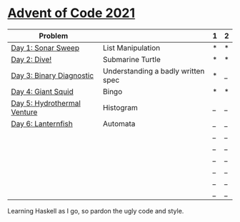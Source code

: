 # [Advent of Code 2021](https://adventofcode.com/2021) 


| Problem |  | 1 | 2 |
| --- | --- | --- | ---|
| [Day 1: Sonar Sweep](https://adventofcode.com/2021/day/1)  | List Manipulation | *   | * |
| [Day 2: Dive!](https://adventofcode.com/2021/day/2)  | Submarine Turtle | *   | * |
| [Day 3: Binary Diagnostic](https://adventofcode.com/2021/day/3)  | Understanding a badly written spec | *   | _ |
| [Day 4: Giant Squid](https://adventofcode.com/2021/day/4)  | Bingo | *   | * |
| [Day 5: Hydrothermal Venture](https://adventofcode.com/2021/day/5)| Histogram  | _   | _ |
| [Day 6: Lanternfish](https://adventofcode.com/2021/day/6)  | Automata | _   | _ |
|   |  | _   | _ |
|   |  | _   | _ |
|   |  | _   | _ |
|   |  | _   | _ |
|   |  | _   | _ |
|   |  | _   | _ |

Learning Haskell as I go, so pardon the ugly code and style.